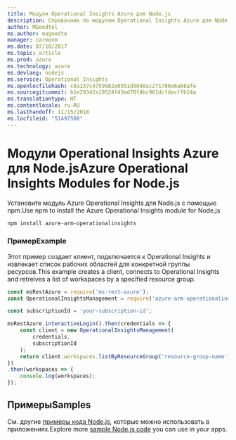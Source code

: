 ```yaml
---
title: Модули Operational Insights Azure для Node.js
description: Справочник по модулям Operational Insights Azure для Node.js
author: MGoedtel
ms.author: magoedte
manager: carmonm
ms.date: 07/18/2017
ms.topic: article
ms.prod: azure
ms.technology: azure
ms.devlang: nodejs
ms.service: Operational Insights
ms.openlocfilehash: c8a137c4759982e0551d9048ac271780e6a68afe
ms.sourcegitcommit: b1e29342a19524f43ed70f4bc961dcfdacffb14a
ms.translationtype: HT
ms.contentlocale: ru-RU
ms.lasthandoff: 11/15/2018
ms.locfileid: "51497508"
---
```

# <a name="azure-operational-insights-modules-for-nodejs"></a><span data-ttu-id="255c1-103">Модули Operational Insights Azure для Node.js</span><span class="sxs-lookup"><span data-stu-id="255c1-103">Azure Operational Insights Modules for Node.js</span></span>

<span data-ttu-id="255c1-104">Установите модуль Azure Operational Insights для Node.js с помощью npm.</span><span class="sxs-lookup"><span data-stu-id="255c1-104">Use npm to install the Azure Operational Insights module for Node.js</span></span>

```bash
npm install azure-arm-operationalinsights
```

### <a name="example"></a><span data-ttu-id="255c1-105">Пример</span><span class="sxs-lookup"><span data-stu-id="255c1-105">Example</span></span> 

<span data-ttu-id="255c1-106">Этот пример создает клиент, подключается к Operational Insights и извлекает список рабочих областей для конкретной группы ресурсов.</span><span class="sxs-lookup"><span data-stu-id="255c1-106">This example creates a client, connects to Operational Insights and retreives a list of workspaces by a specified resource group.</span></span>

```javascript
const msRestAzure = require('ms-rest-azure');
const OperationalInsightsManagement = require('azure-arm-operationalinsights');

const subscriptionId = 'your-subscription-id';

msRestAzure.interactiveLogin().then(credentials => {
    const client = new OperationalInsightsManagement(
        credentials,
        subscriptionId
    );
    return client.workspaces.listByResourceGroup('resource-group-name');
})
.then(workspaces => {
    console.log(workspaces);
});
``` 

## <a name="samples"></a><span data-ttu-id="255c1-107">Примеры</span><span class="sxs-lookup"><span data-stu-id="255c1-107">Samples</span></span>

<span data-ttu-id="255c1-108">См. другие [примеры кода Node.js](https://azure.microsoft.com/resources/samples/?platform=nodejs), которые можно использовать в приложениях.</span><span class="sxs-lookup"><span data-stu-id="255c1-108">Explore more [sample Node.js code](https://azure.microsoft.com/resources/samples/?platform=nodejs) you can use in your apps.</span></span>
